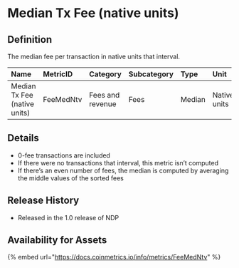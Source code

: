 # Median Tx Fee \(native units\)

## Definition

The median fee per transaction in native units that interval.

| Name | MetricID | Category | Subcategory | Type | Unit | Interval |
| :--- | :--- | :--- | :--- | :--- | :--- | :--- |
| Median Tx Fee \(native units\) | FeeMedNtv | Fees and revenue | Fees | Median | Native units | 1 day |

## Details

* 0-fee transactions are included
* If there were no transactions that interval, this metric isn’t computed
* If there’s an even number of fees, the median is computed by averaging the middle values of the sorted fees

## Release History

* Released in the 1.0 release of NDP

## Availability for Assets

{% embed url="https://docs.coinmetrics.io/info/metrics/FeeMedNtv" %}

